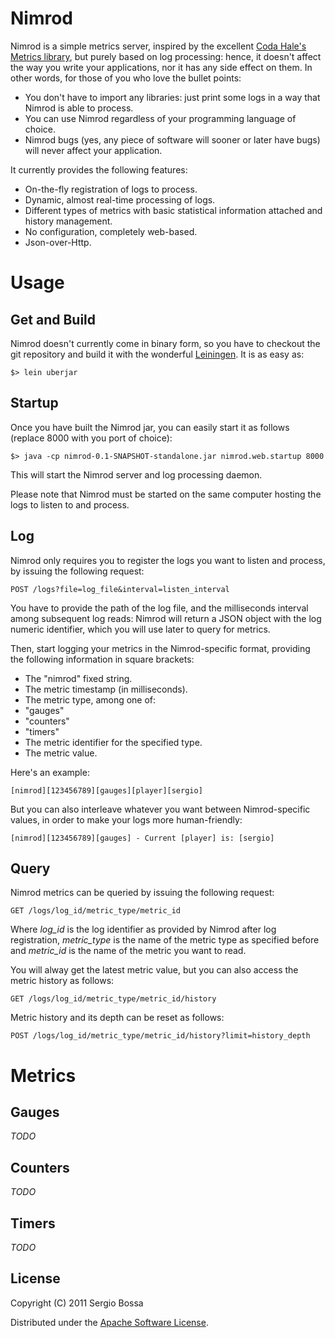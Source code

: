 # Nimrod

Nimrod is a simple metrics server, inspired by the excellent [Coda Hale's Metrics library](https://github.com/codahale/metrics/), but purely based on log processing:
hence, it doesn't affect the way you write your applications, nor it has any side effect on them.
In other words, for those of you who love the bullet points:

* You don't have to import any libraries: just print some logs in a way that Nimrod is able to process.
* You can use Nimrod regardless of your programming language of choice.
* Nimrod bugs (yes, any piece of software will sooner or later have bugs) will never affect your application.

It currently provides the following features:

* On-the-fly registration of logs to process.
* Dynamic, almost real-time processing of logs.
* Different types of metrics with basic statistical information attached and history management.
* No configuration, completely web-based.
* Json-over-Http.

# Usage

## Get and Build

Nimrod doesn't currently come in binary form, so you have to checkout the git repository and build it with the wonderful [Leiningen](http://github.com/technomancy/leiningen).
It is as easy as:

    $> lein uberjar

## Startup

Once you have built the Nimrod jar, you can easily start it as follows (replace 8000 with you port of choice):

    $> java -cp nimrod-0.1-SNAPSHOT-standalone.jar nimrod.web.startup 8000

This will start the Nimrod server and log processing daemon.

Please note that Nimrod must be started on the same computer hosting the logs to listen to and process.

## Log

Nimrod only requires you to register the logs you want to listen and process, by issuing the following request:

    POST /logs?file=log_file&interval=listen_interval

You have to provide the path of the log file, and the milliseconds interval among subsequent log reads: Nimrod will return a JSON object with the log numeric identifier,
which you will use later to query for metrics.

Then, start logging your metrics in the Nimrod-specific format, providing the following information in square brackets:

* The "nimrod" fixed string.
* The metric timestamp (in milliseconds).
* The metric type, among one of:
 * "gauges"
 * "counters"
 * "timers"
* The metric identifier for the specified type.
* The metric value.

Here's an example:

    [nimrod][123456789][gauges][player][sergio]

But you can also interleave whatever you want between Nimrod-specific values, in order to make your logs more human-friendly:

    [nimrod][123456789][gauges] - Current [player] is: [sergio]

## Query

Nimrod metrics can be queried by issuing the following request:

    GET /logs/log_id/metric_type/metric_id

Where *log_id* is the log identifier as provided by Nimrod after log registration, *metric_type* is the name of the metric type as specified before and
*metric_id* is the name of the metric you want to read.

You will alway get the latest metric value, but you can also access the metric history as follows:

    GET /logs/log_id/metric_type/metric_id/history

Metric history and its depth can be reset as follows:

    POST /logs/log_id/metric_type/metric_id/history?limit=history_depth

# Metrics

## Gauges

*TODO*

## Counters

*TODO*

## Timers

*TODO*

## License

Copyright (C) 2011 Sergio Bossa

Distributed under the [Apache Software License](http://www.apache.org/licenses/LICENSE-2.0.html).
